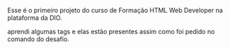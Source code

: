 Esse é o primeiro projeto do curso de Formação HTML Web Developer na plataforma da DIO.

aprendi algumas tags e elas estão presentes assim como foi pedido no comando do desafio.
